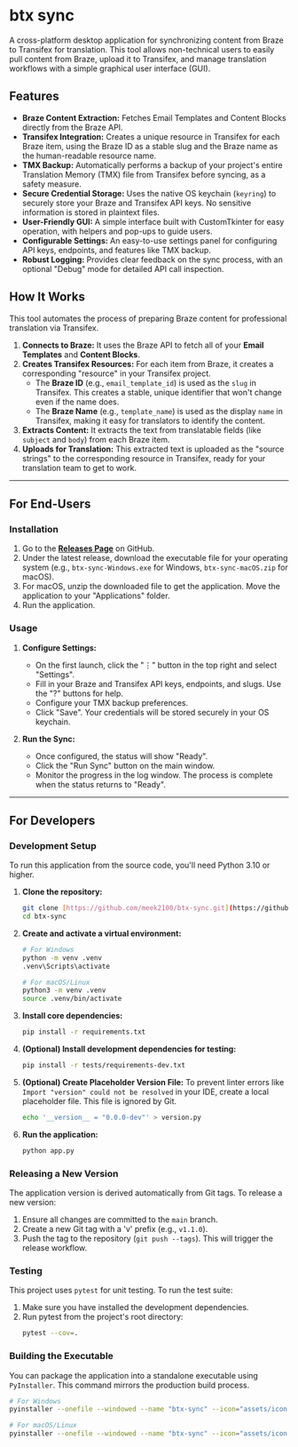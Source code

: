 # btx sync

A cross-platform desktop application for synchronizing content from Braze to Transifex for translation. This tool allows non-technical users to easily pull content from Braze, upload it to Transifex, and manage translation workflows with a simple graphical user interface (GUI).

## Features

-   **Braze Content Extraction:** Fetches Email Templates and Content Blocks directly from the Braze API.
-   **Transifex Integration:** Creates a unique resource in Transifex for each Braze item, using the Braze ID as a stable slug and the Braze name as the human-readable resource name.
-   **TMX Backup:** Automatically performs a backup of your project's entire Translation Memory (TMX) file from Transifex before syncing, as a safety measure.
-   **Secure Credential Storage:** Uses the native OS keychain (`keyring`) to securely store your Braze and Transifex API keys. No sensitive information is stored in plaintext files.
-   **User-Friendly GUI:** A simple interface built with CustomTkinter for easy operation, with helpers and pop-ups to guide users.
-   **Configurable Settings:** An easy-to-use settings panel for configuring API keys, endpoints, and features like TMX backup.
-   **Robust Logging:** Provides clear feedback on the sync process, with an optional "Debug" mode for detailed API call inspection.

## How It Works

This tool automates the process of preparing Braze content for professional translation via Transifex.

1.  **Connects to Braze:** It uses the Braze API to fetch all of your **Email Templates** and **Content Blocks**.
2.  **Creates Transifex Resources:** For each item from Braze, it creates a corresponding "resource" in your Transifex project.
    * The **Braze ID** (e.g., `email_template_id`) is used as the `slug` in Transifex. This creates a stable, unique identifier that won't change even if the name does.
    * The **Braze Name** (e.g., `template_name`) is used as the display `name` in Transifex, making it easy for translators to identify the content.
3.  **Extracts Content:** It extracts the text from translatable fields (like `subject` and `body`) from each Braze item.
4.  **Uploads for Translation:** This extracted text is uploaded as the "source strings" to the corresponding resource in Transifex, ready for your translation team to get to work.

---
## For End-Users

### Installation

1.  Go to the **[Releases Page](https://github.com/meek2100/btx-sync/releases)** on GitHub.
2.  Under the latest release, download the executable file for your operating system (e.g., `btx-sync-Windows.exe` for Windows, `btx-sync-macOS.zip` for macOS).
3.  For macOS, unzip the downloaded file to get the application. Move the application to your "Applications" folder.
4.  Run the application.

### Usage

1.  **Configure Settings:**
    -   On the first launch, click the "⋮" button in the top right and select "Settings".
    -   Fill in your Braze and Transifex API keys, endpoints, and slugs. Use the "?" buttons for help.
    -   Configure your TMX backup preferences.
    -   Click "Save". Your credentials will be stored securely in your OS keychain.

2.  **Run the Sync:**
    -   Once configured, the status will show "Ready".
    -   Click the "Run Sync" button on the main window.
    -   Monitor the progress in the log window. The process is complete when the status returns to "Ready".

---
## For Developers

### Development Setup

To run this application from the source code, you'll need Python 3.10 or higher.

1.  **Clone the repository:**
    ```bash
    git clone [https://github.com/meek2100/btx-sync.git](https://github.com/meek2100/btx-sync.git)
    cd btx-sync
    ```

2.  **Create and activate a virtual environment:**
    ```bash
    # For Windows
    python -m venv .venv
    .venv\Scripts\activate

    # For macOS/Linux
    python3 -m venv .venv
    source .venv/bin/activate
    ```

3.  **Install core dependencies:**
    ```bash
    pip install -r requirements.txt
    ```

4.  **(Optional) Install development dependencies for testing:**
    ```bash
    pip install -r tests/requirements-dev.txt
    ```

5.  **(Optional) Create Placeholder Version File:**
    To prevent linter errors like `Import "version" could not be resolved` in your IDE, create a local placeholder file. This file is ignored by Git.
    ```bash
    echo '__version__ = "0.0.0-dev"' > version.py
    ```

6.  **Run the application:**
    ```bash
    python app.py
    ```

### Releasing a New Version

The application version is derived automatically from Git tags. To release a new version:

1.  Ensure all changes are committed to the `main` branch.
2.  Create a new Git tag with a 'v' prefix (e.g., `v1.1.0`).
3.  Push the tag to the repository (`git push --tags`). This will trigger the release workflow.

### Testing

This project uses `pytest` for unit testing. To run the test suite:

1.  Make sure you have installed the development dependencies.
2.  Run pytest from the project's root directory:
    ```bash
    pytest --cov=.
    ```

### Building the Executable

You can package the application into a standalone executable using `PyInstaller`. This command mirrors the production build process.

```bash
# For Windows
pyinstaller --onefile --windowed --name "btx-sync" --icon="assets/icon.ico" --add-data "assets;assets" --add-data "README.md;." app.py

# For macOS/Linux
pyinstaller --onefile --windowed --name "btx-sync" --icon="assets/icon.icns" --add-data "assets:assets" --add-data "README.md:." app.py